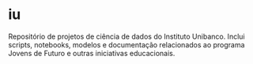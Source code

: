 # iu
Repositório de projetos de ciência de dados do Instituto Unibanco. Inclui scripts, notebooks, modelos e documentação relacionados ao programa Jovens de Futuro e outras iniciativas educacionais.
